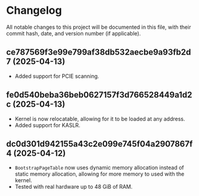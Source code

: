 # Changelog

All notable changes to this project will be documented in this file, with their commit hash, date, and version number (if applicable).

## ce787569f3e99e799af38db532aecbe9a93fb2d7 (2025-04-13)
 - Added support for PCIE scanning.

## fe0d540beba36beb0627157f3d766528449a1d2c (2025-04-13)
 - Kernel is now relocatable, allowing for it to be loaded at any address.
 - Added support for KASLR.

## dc0d301d942155a43c2e099e745f04a2907867f4 (2025-04-12)

 - `BootstrapPageTable` now uses dynamic memory allocation instead of static memory allocation, allowing for more memory to used with the kernel.
 - Tested with real hardware up to 48 GiB of RAM.
